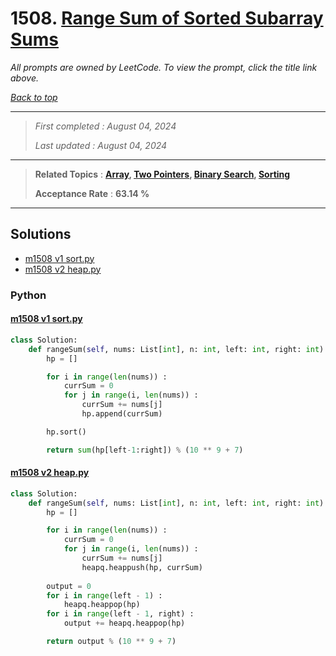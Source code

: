 # 1508. [Range Sum of Sorted Subarray Sums](<https://leetcode.com/problems/range-sum-of-sorted-subarray-sums>)

*All prompts are owned by LeetCode. To view the prompt, click the title link above.*

*[Back to top](<../README.md>)*

------

> *First completed : August 04, 2024*
>
> *Last updated : August 04, 2024*

------

> **Related Topics** : **[Array](<by_topic/Array.md>), [Two Pointers](<by_topic/Two Pointers.md>), [Binary Search](<by_topic/Binary Search.md>), [Sorting](<by_topic/Sorting.md>)**
>
> **Acceptance Rate** : **63.14 %**

------

## Solutions

- [m1508 v1 sort.py](<../my-submissions/m1508 v1 sort.py>)
- [m1508 v2 heap.py](<../my-submissions/m1508 v2 heap.py>)
### Python
#### [m1508 v1 sort.py](<../my-submissions/m1508 v1 sort.py>)
```Python
class Solution:
    def rangeSum(self, nums: List[int], n: int, left: int, right: int) -> int:
        hp = []

        for i in range(len(nums)) :
            currSum = 0
            for j in range(i, len(nums)) :
                currSum += nums[j]
                hp.append(currSum)

        hp.sort()

        return sum(hp[left-1:right]) % (10 ** 9 + 7)
```

#### [m1508 v2 heap.py](<../my-submissions/m1508 v2 heap.py>)
```Python
class Solution:
    def rangeSum(self, nums: List[int], n: int, left: int, right: int) -> int:
        hp = []

        for i in range(len(nums)) :
            currSum = 0
            for j in range(i, len(nums)) :
                currSum += nums[j]
                heapq.heappush(hp, currSum)
        
        output = 0
        for i in range(left - 1) :
            heapq.heappop(hp)
        for i in range(left - 1, right) :
            output += heapq.heappop(hp)

        return output % (10 ** 9 + 7)
```

